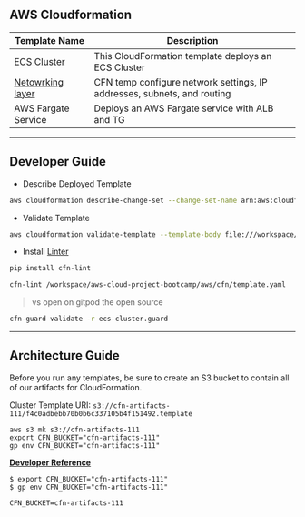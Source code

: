 ## AWS Cloudformation

| Template Name | Description |
| --- | --- |
| [ECS Cluster](cluster/template.yaml) | This CloudFormation template deploys an ECS Cluster  |
| [Netowrking layer](networking/template.yaml) | CFN temp configure network settings, IP addresses, subnets, and routing |
| AWS Fargate Service | Deploys an AWS Fargate service with ALB and TG|

---

## Developer Guide

- Describe Deployed Template
```sh
aws cloudformation describe-change-set --change-set-name arn:aws:cloudformation:ca-central-1:598485450821:changeSet/awscli-cloudformation-package-deploy-1682182625/998f47cd-5c22-4d84-a8aa-27943fb6a8bf
```

- Validate Template
```sh
​aws cloudformation validate-template --template-body file:///workspace/aws-bootcamp-cruddur-2023/aws/cfn/template.yaml
```

- Install [Linter](https://github.com/aws-cloudformation/cfn-lint)
```sh
pip install cfn-lint
```

```sh
cfn-lint /workspace/aws-cloud-project-bootcamp/aws/cfn/template.yaml
```
> vs open on gitpod the open source


```sh
cfn-guard validate -r ecs-cluster.guard
```


---

## Architecture Guide

Before you run any templates, be sure to create an S3 bucket to contain
all of our artifacts for CloudFormation.



Cluster Template URI: `s3://cfn-artifacts-111/f4c0adbebb70b0b6c337105b4f151492.template`

```
aws s3 mk s3://cfn-artifacts-111
export CFN_BUCKET="cfn-artifacts-111"
gp env CFN_BUCKET="cfn-artifacts-111"
```


[**Developer Reference**](../../bin/cfn/README.md)


```
$ export CFN_BUCKET="cfn-artifacts-111"
$ gp env CFN_BUCKET="cfn-artifacts-111"

CFN_BUCKET=cfn-artifacts-111
```